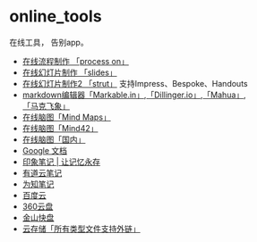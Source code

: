 online_tools
============

在线工具， 告别app。

* [在线流程制作 「process on」][4]
* [在线幻灯片制作 「slides」][5]
* [在线幻灯片制作2 「strut」][6]  支持Impress、Bespoke、Handouts
* [markdown编辑器「Markable.in」][0],[「Dillinger.io」][1],[「Mahua」][2],[「马克飞象」][3]
* [在线脑图「Mind Maps」](http://www.mindmeister.com/public)
* [在线脑图「Mind42」](https://mind42.com/signin)
* [在线脑图「国内」](http://naotu.baidu.com/#)
* [Google 文档](https://docs.google.com)
* [印象笔记 | 让记忆永存](https://www.yinxiang.com/)
* [有道云笔记](https://note.youdao.com/web/?version=529952)
* [为知笔记](https://note.wiz.cn/login)
* [百度云](http://pan.baidu.com/disk/home)
* [360云盘](http://yunpan.360.cn/)
* [金山快盘](http://www.kuaipan.cn/)
* [云存储「所有类型文件支持外链」](http://www.qiniu.com/)

[4]:http://WWW.PROCESSON.COM
[5]:http://slides.com/
[6]:http://strut.io/editor/
[0]:http://markable.in/editor/
[1]:http://dillinger.io/
[2]:http://mahua.jser.me/
[3]:http://maxiang.info/
